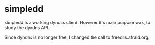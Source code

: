 simpledd
========

simpledd is a working dyndns client. However it's main purpose was, to
study the dyndns API.

Since dyndns is no longer free, I changed the call to
freedns.afraid.org.
